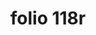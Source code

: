 ---
layout: edition
title: folio 118r
manuscript: Florence, Biblioteca Marucelliana, Carte Rajna XIX.15
sigla: R
iip: r118r.tif
milestone: 235
---